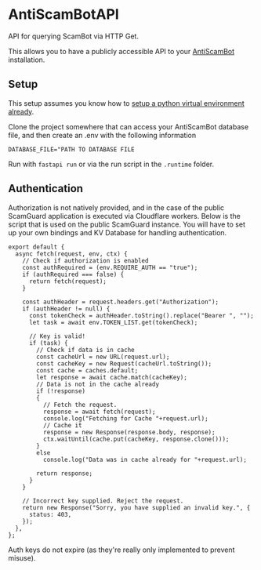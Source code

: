 # AntiScamBotAPI
API for querying ScamBot via HTTP Get.

This allows you to have a publicly accessible API to your [AntiScamBot](https://github.com/SocksTheWolf/AntiScamBot) installation.

## Setup

This setup assumes you know how to [setup a python virtual environment already](https://fastapi.tiangolo.com/virtual-environments/).

Clone the project somewhere that can access your AntiScamBot database file, and then create an .env with the following information

```
DATABASE_FILE="PATH TO DATABASE FILE
```
Run with `fastapi run` or via the run script in the `.runtime` folder.

## Authentication

Authorization is not natively provided, and in the case of the public ScamGuard application is executed via Cloudflare workers. Below is the script that is used on the public ScamGuard instance. You will have to set up your own bindings and KV Database for handling authentication.

```
export default {
  async fetch(request, env, ctx) {
    // Check if authorization is enabled
    const authRequired = (env.REQUIRE_AUTH == "true");
    if (authRequired === false) {
      return fetch(request);
    }
    
    const authHeader = request.headers.get("Authorization");
    if (authHeader != null) {
      const tokenCheck = authHeader.toString().replace("Bearer ", "");
      let task = await env.TOKEN_LIST.get(tokenCheck);
      
      // Key is valid!
      if (task) {
        // Check if data is in cache
        const cacheUrl = new URL(request.url);
        const cacheKey = new Request(cacheUrl.toString());
        const cache = caches.default;
        let response = await cache.match(cacheKey);
        // Data is not in the cache already
        if (!response)
        {
          // Fetch the request.
          response = await fetch(request);
          console.log("Fetching for Cache "+request.url);
          // Cache it
          response = new Response(response.body, response);
          ctx.waitUntil(cache.put(cacheKey, response.clone()));
        }
        else
          console.log("Data was in cache already for "+request.url);
        
        return response;
      }
    }

    // Incorrect key supplied. Reject the request.
    return new Response("Sorry, you have supplied an invalid key.", {
      status: 403,
    });
  },
};
```

Auth keys do not expire (as they're really only implemented to prevent misuse).

